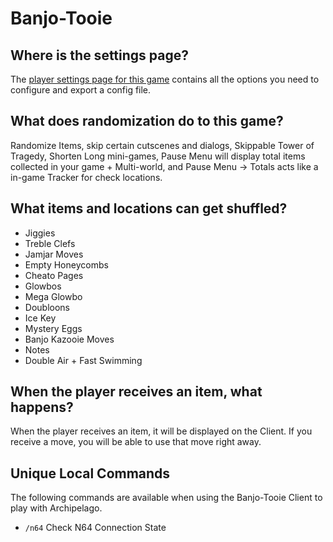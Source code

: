 # Banjo-Tooie

## Where is the settings page?

The [player settings page for this game](../player-settings) contains all the options you need to configure and export a
config file.

## What does randomization do to this game?

Randomize Items, skip certain cutscenes and dialogs, Skippable Tower of Tragedy, Shorten Long mini-games,
Pause Menu will display total items collected in your game + Multi-world, and Pause Menu -> Totals acts like a in-game Tracker for check locations.

## What items and locations can get shuffled?

- Jiggies
- Treble Clefs
- Jamjar Moves
- Empty Honeycombs
- Cheato Pages
- Glowbos
- Mega Glowbo
- Doubloons
- Ice Key
- Mystery Eggs
- Banjo Kazooie Moves
- Notes
- Double Air + Fast Swimming

## When the player receives an item, what happens?

When the player receives an item, it will be displayed on the Client. If you receive a move, you will be able to use that move right away.

## Unique Local Commands

The following commands are available when using the Banjo-Tooie Client to play with Archipelago.

- `/n64` Check N64 Connection State